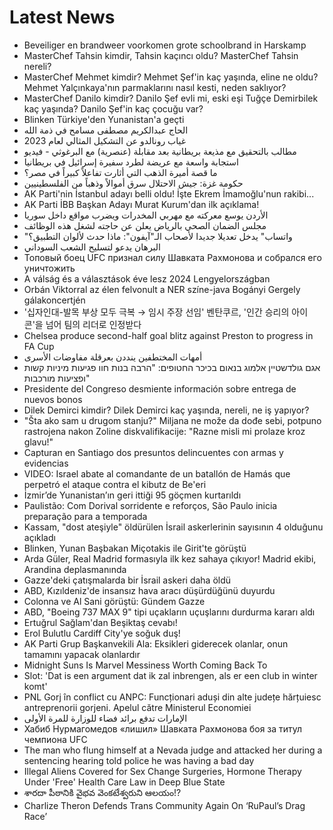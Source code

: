 # Latest News
-  Beveiliger en brandweer voorkomen grote schoolbrand in Harskamp
-  MasterChef Tahsin kimdir, Tahsin kaçıncı oldu? MasterChef Tahsin nereli?
-  MasterChef Mehmet kimdir? Mehmet Şef'in kaç yaşında, eline ne oldu? Mehmet Yalçınkaya'nın parmaklarını nasıl kesti, neden saklıyor?
-  MasterChef Danilo kimdir? Danilo Şef evli mi, eski eşi Tuğçe Demirbilek kaç yaşında? Danilo Şef'in kaç çocuğu var?
-  Blinken Türkiye'den Yunanistan'a geçti
-  الحاج عبدالكريم مصطفى مسامح في ذمة الله
-  غياب رونالدو عن التشكيل المثالي لعام 2023
-  مطالب بالتحقيق مع مذيعة بريطانية بعد مقابلة (عنصرية) مع البرغوثي - فيديو
-  استجابة واسعة مع عريضة لطرد سفيرة إسرائيل في بريطانيا
-  ما قصة أميرة الذهب التي أثارت تفاعلاً كبيراً في مصر؟
-  حكومة غزة: جيش الاحتلال سرق أموالاً وذهباً من الفلسطينيين
-  AK Parti'nin İstanbul adayı belli oldu! İşte Ekrem İmamoğlu'nun rakibi...
-  AK Parti İBB Başkan Adayı Murat Kurum'dan ilk açıklama!
-  الأردن يوسع معركته مع مهربي المخدرات ويضرب مواقع داخل سوريا
-  مجلس الضمان الصحي بالرياض يعلن عن حاجته لشغل هذه الوظائف
-  "واتساب" يدخل تعديلا جديدا لأصحاب الـ"آيفون": ماذا حدث لألوان التطبيق؟
-  البرهان يدعو لتسليح الشعب السوداني
-  Топовый боец UFC признал силу Шавката Рахмонова и собрался его уничтожить
-  A válság és a választások éve lesz 2024 Lengyelországban
-  Orbán Viktorral az élen felvonult a NER színe-java Bogányi Gergely gálakoncertjén
-  '십자인대-발목 부상 모두 극복 → 임시 주장 선임' 벤탄쿠르, '인간 승리의 아이콘'을 넘어 팀의 리더로 인정받다
-  Chelsea produce second-half goal blitz against Preston to progress in FA Cup
-  أمهات المختطفين ينددن بعرقلة مفاوضات الأسرى
-  אגם גולדשטיין אלמוג בנאום בכיכר החטופים: "הרבה בנות חוו פגיעות מיניות קשות ופציעות מורכבות"
-  Presidente del Congreso desmiente información sobre entrega de nuevos bonos
-  Dilek Demirci kimdir? Dilek Demirci kaç yaşında, nereli, ne iş yapıyor?
-  "Šta ako sam u drugom stanju?" Miljana ne može da dođe sebi, potpuno rastrojena nakon Zoline diskvalifikacije: "Razne misli mi prolaze kroz glavu!"
-  Capturan en Santiago dos presuntos delincuentes con armas y evidencias
-  VIDEO: Israel abate al comandante de un batallón de Hamás que perpetró el ataque contra el kibutz de Be'eri
-  İzmir’de Yunanistan’ın geri ittiği 95 göçmen kurtarıldı
-  Paulistão: Com Dorival sorridente e reforços, São Paulo inicia preparação para a temporada
-  Kassam, "dost ateşiyle" öldürülen İsrail askerlerinin sayısının 4 olduğunu açıkladı
-  Blinken, Yunan Başbakan Miçotakis ile Girit'te görüştü
-  Arda Güler, Real Madrid formasıyla ilk kez sahaya çıkıyor! Madrid ekibi, Arandina deplasmanında
-  Gazze'deki çatışmalarda bir İsrail askeri daha öldü
-  ABD, Kızıldeniz'de insansız hava aracı düşürdüğünü duyurdu
-  Colonna ve Al Sani görüştü: Gündem Gazze
-  ABD, "Boeing 737 MAX 9" tipi uçakların uçuşlarını durdurma kararı aldı
-  Ertuğrul Sağlam'dan Beşiktaş cevabı!
-  Erol Bulutlu Cardiff City'ye soğuk duş!
-  AK Parti Grup Başkanvekili Ala: Eksikleri giderecek olanlar, onun tamamını yapacak olanlardır
-  Midnight Suns Is Marvel Messiness Worth Coming Back To
-  Slot: 'Dat is een argument dat ik zal inbrengen, als er een club in winter komt'
-  PNL Gorj în conflict cu ANPC: Funcționari aduși din alte județe hărțuiesc antreprenorii gorjeni. Apelul către Ministerul Economiei
-  الإمارات تدفع برائد فضاء للوزارة للمرة الأولى
-  Хабиб Нурмагомедов «лишил» Шавката Рахмонова боя за титул чемпиона UFC
-  The man who flung himself at a Nevada judge and attacked her during a sentencing hearing told police he was having a bad day
-  Illegal Aliens Covered for Sex Change Surgeries, Hormone Therapy Under 'Free' Health Care Law in Deep Blue State
-  శారదా పీఠానికి వైభవ వెంకటేశ్వరుని ఆలయం!?
-  Charlize Theron Defends Trans Community Again On ‘RuPaul’s Drag Race’
